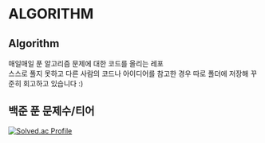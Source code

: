 ALGORITHM
=========
## Algorithm
매일매일 푼 알고리즘 문제에 대한 코드를 올리는 레포  
스스로 풀지 못하고 다른 사람의 코드나 아이디어를 참고한 경우 따로 폴더에 저장해 꾸준히 회고하고 있습니다 :)  

## 백준 푼 문제수/티어
[![Solved.ac Profile](http://mazassumnida.wtf/api/v2/generate_badge?boj=jaehoon0429)](https://solved.ac/jaehoon0429/)
